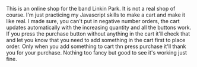 This is an online shop for the band Linkin Park.
It is not a real shop of course.
I'm just practicing my Javascript skills to make a cart and make it like real.
I made sure, you can't put in negative number orders, the cart updates automatically with the increasing quantity and all the buttons work.
If you press the purchase button without anything in the cart it'll check that and let you know that you need to add something in the cart first to place order.
Only when you add something to cart thn press purchase it'll thank you for your purchase.
Nothing too fancy but good to see it's working just fine.
